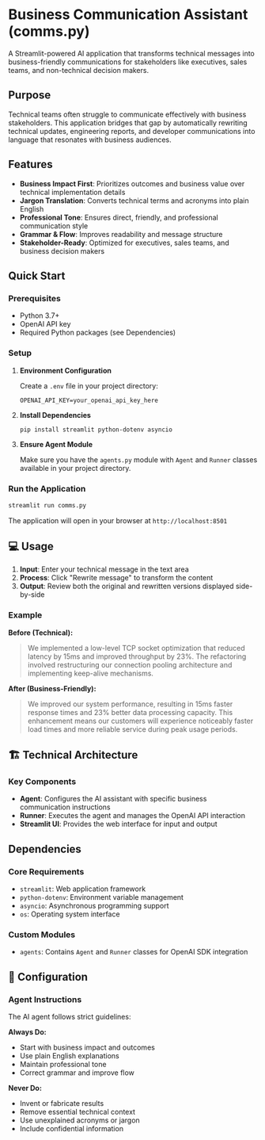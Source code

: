 # Business Communication Assistant (comms.py)

A Streamlit-powered AI application that transforms technical messages into business-friendly communications for stakeholders like executives, sales teams, and non-technical decision makers.

##  Purpose

Technical teams often struggle to communicate effectively with business stakeholders. This application bridges that gap by automatically rewriting technical updates, engineering reports, and developer communications into language that resonates with business audiences.

##  Features

- **Business Impact First**: Prioritizes outcomes and business value over technical implementation details
- **Jargon Translation**: Converts technical terms and acronyms into plain English
- **Professional Tone**: Ensures direct, friendly, and professional communication style
- **Grammar & Flow**: Improves readability and message structure
- **Stakeholder-Ready**: Optimized for executives, sales teams, and business decision makers

## Quick Start

### Prerequisites

- Python 3.7+
- OpenAI API key
- Required Python packages (see Dependencies)

### Setup

1. **Environment Configuration**
   
   Create a `.env` file in your project directory:
   ```env
   OPENAI_API_KEY=your_openai_api_key_here
   ```

2. **Install Dependencies**
   ```bash
   pip install streamlit python-dotenv asyncio
   ```

3. **Ensure Agent Module**
   
   Make sure you have the `agents.py` module with `Agent` and `Runner` classes available in your project directory.

### Run the Application

```bash
streamlit run comms.py
```

The application will open in your browser at `http://localhost:8501`

## 💻 Usage

1. **Input**: Enter your technical message in the text area
2. **Process**: Click "Rewrite message" to transform the content
3. **Output**: Review both the original and rewritten versions displayed side-by-side

### Example

**Before (Technical):**
> We implemented a low-level TCP socket optimization that reduced latency by 15ms and improved throughput by 23%. The refactoring involved restructuring our connection pooling architecture and implementing keep-alive mechanisms.

**After (Business-Friendly):**
> We improved our system performance, resulting in 15ms faster response times and 23% better data processing capacity. This enhancement means our customers will experience noticeably faster load times and more reliable service during peak usage periods.

## 🏗️ Technical Architecture


### Key Components

- **Agent**: Configures the AI assistant with specific business communication instructions
- **Runner**: Executes the agent and manages the OpenAI API interaction
- **Streamlit UI**: Provides the web interface for input and output

## Dependencies

### Core Requirements

- `streamlit`: Web application framework
- `python-dotenv`: Environment variable management
- `asyncio`: Asynchronous programming support
- `os`: Operating system interface

### Custom Modules

- `agents`: Contains `Agent` and `Runner` classes for OpenAI SDK integration

## 🔧 Configuration

### Agent Instructions

The AI agent follows strict guidelines:

**Always Do:**
- Start with business impact and outcomes
- Use plain English explanations
- Maintain professional tone
- Correct grammar and improve flow

**Never Do:**
- Invent or fabricate results
- Remove essential technical context
- Use unexplained acronyms or jargon
- Include confidential information



